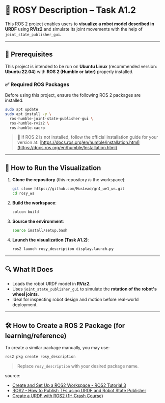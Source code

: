 # 🤖 ROSY Description – Task A1.2

This ROS 2 project enables users to **visualize a robot model described in URDF** using **RViz2** and simulate its joint movements with the help of `joint_state_publisher_gui`.

---

## 📌 Prerequisites

This project is intended to be run on **Ubuntu Linux** (recommended version: **Ubuntu 22.04**) with **ROS 2 (Humble or later)** properly installed.

### ✅ Required ROS Packages

Before using this project, ensure the following ROS 2 packages are installed:

```bash
sudo apt update
sudo apt install -y \
  ros-humble-joint-state-publisher-gui \
  ros-humble-rviz2 \
  ros-humble-xacro
```

> 🧭 If ROS 2 is not installed, follow the official installation guide for your version at:
> [https://docs.ros.org/en/humble/Installation.html](https://docs.ros.org/en/humble/Installation.html)

---

## 🚀 How to Run the Visualization

1. **Clone the repository** (this repository *is* the workspace):

   ```bash
   git clone https://github.com/MusLead/gr4_ue1_ws.git
   cd rosy_ws
   ```

2. **Build the workspace**:

   ```bash
   colcon build
   ```

3. **Source the environment**:

   ```bash
   source install/setup.bash
   ```

4. **Launch the visualization (Task A1.2)**:

   ```bash
   ros2 launch rosy_description display.launch.py
   ```

---

## 🔍 What It Does

* Loads the robot URDF model in **RViz2**.
* Uses `joint_state_publisher_gui` to simulate the **rotation of the robot's wheel joints**.
* Ideal for inspecting robot design and motion before real-world deployment.

---

## 🛠️ How to Create a ROS 2 Package (for learning/reference)

To create a similar package manually, you may use:

```bash
ros2 pkg create rosy_description
```

> Replace `rosy_description` with your desired package name.

source: 
- [Create and Set Up a ROS2 Workspace - ROS2 Tutorial 3](https://youtu.be/3GbrKQ7G2P0?si=4HON8bex9SfdtMYi)
- [ROS2 - How to Publish TFs using URDF and Robot State Publisher](https://youtu.be/V_C8Cmv4fgk?si=esRdjgoOLAfIND1B)
- [Create a URDF with ROS2 (1H Crash Course)](https://youtu.be/dZ_CyyEvBE0?si=rhyr0zifiNgdB4Ja)

